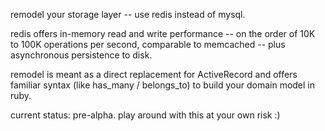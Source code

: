 remodel your storage layer -- use redis instead of mysql.

redis offers in-memory read and write performance --
on the order of 10K to 100K operations per second, comparable
to memcached -- plus asynchronous persistence to disk.

remodel is meant as a direct replacement for ActiveRecord and
offers familiar syntax (like has_many / belongs_to) to build
your domain model in ruby.

current status: pre-alpha. play around with this at your own risk :)
